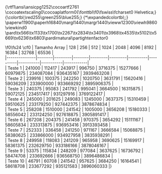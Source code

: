 {\rtf1\ansi\ansicpg1252\cocoartf2761
\cocoatextscaling0\cocoaplatform0{\fonttbl\f0\fswiss\fcharset0 Helvetica;}
{\colortbl;\red255\green255\blue255;}
{\*\expandedcolortbl;;}
\paperw11900\paperh16840\margl1440\margr1440\vieww12300\viewh9860\viewkind0
\pard\tx566\tx1133\tx1700\tx2267\tx2834\tx3401\tx3968\tx4535\tx5102\tx5669\tx6236\tx6803\pardirnatural\partightenfactor0

\f0\fs24 \cf0 
| Tamanho Array | 128    | 256     | 512    | 1024    | 2048    | 4096     | 8192     | 16384     | 32768     | 65536      |\
|---------------|--------|---------|--------|---------|---------|----------|----------|-----------|-----------|------------|\
| Teste 1       | 241000 | 112417  | 243917 | 996750  | 3716375 | 15277666 | 60979875 | 234087084 | 936435167 | 3939463208 |\
| Teste 2       | 239916 | 100375  | 242250 | 1020750 | 3631791 | 15620416 | 59036209 | 233900000 | 933669292 | 3895906375 |\
| Teste 3       | 240375 | 95083   | 241792 | 995041  | 3664500 | 16315875 | 59072125 | 234517417 | 931297916 | 3769122417 |\
| Teste 4       | 245000 | 201625  | 249083 | 1245000 | 3637375 | 15310459 | 59510625 | 233179250 | 927442375 | 3878674834 |\
| Teste 5       | 258208 | 1510000 | 241542 | 1005000 | 3656208 | 15180333 | 58556042 | 233124250 | 927618875 | 3905891417 |\
| Teste 6       | 267208 | 204375  | 241458 | 970375  | 3654292 | 15111167 | 58605834 | 233313875 | 936953416 | 3913393458 |\
| Teste 7       | 252333 | 336458  | 241250 | 971167  | 3666584 | 15068875 | 58380625 | 233866000 | 934927958 | 3835938291 |\
| Teste 8       | 249958 | 118083  | 241209 | 965958  | 3690625 | 15169917 | 58361375 | 232629750 | 933186166 | 3878046167 |\
| Teste 9       | 53375  | 115834  | 248209 | 977084  | 3637625 | 16736792 | 58474708 | 233692666 | 936568750 | 3896486834 |\
| Teste 10      | 46791  | 60708   | 241542 | 957625  | 3684250 | 16164541 | 58618708 | 233677292 | 935121583 | 3896060333 |}
